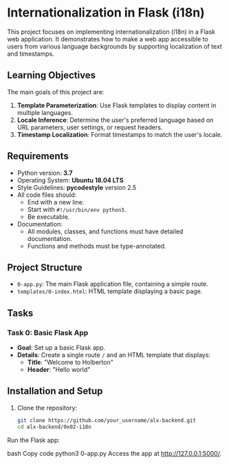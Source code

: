 # Internationalization in Flask (i18n)

This project focuses on implementing internationalization (i18n) in a Flask web application. It demonstrates how to make a web app accessible to users from various language backgrounds by supporting localization of text and timestamps.

## Learning Objectives

The main goals of this project are:
1. **Template Parameterization**: Use Flask templates to display content in multiple languages.
2. **Locale Inference**: Determine the user's preferred language based on URL parameters, user settings, or request headers.
3. **Timestamp Localization**: Format timestamps to match the user's locale.

## Requirements

- Python version: **3.7**
- Operating System: **Ubuntu 18.04 LTS**
- Style Guidelines: **pycodestyle** version 2.5
- All code files should:
  - End with a new line.
  - Start with `#!/usr/bin/env python3`.
  - Be executable.
- Documentation:
  - All modules, classes, and functions must have detailed documentation.
  - Functions and methods must be type-annotated.

## Project Structure

- `0-app.py`: The main Flask application file, containing a simple route.
- `templates/0-index.html`: HTML template displaying a basic page.

## Tasks

### Task 0: Basic Flask App

- **Goal**: Set up a basic Flask app.
- **Details**: Create a single route `/` and an HTML template that displays:
  - **Title**: "Welcome to Holberton"
  - **Header**: "Hello world"

## Installation and Setup

1. Clone the repository:
   ```bash
   git clone https://github.com/your_username/alx-backend.git
   cd alx-backend/0x02-i18n
Run the Flask app:

bash
Copy code
python3 0-app.py
Access the app at http://127.0.0.1:5000/.
